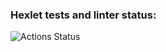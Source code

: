 ### Hexlet tests and linter status:
![Actions Status](https://github.com/n8creator/python-project-lvl2/workflows/hexlet-check/badge.svg)